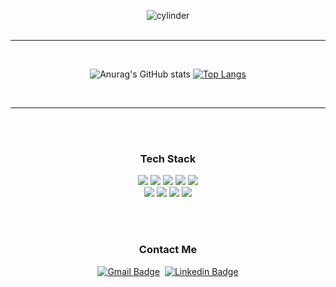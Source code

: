 <div align="center">


![cylinder](https://capsule-render.vercel.app/api?type=cylinder&color=auto&customColorList=2,22,22,25,20&text=KUKJIN%20MAN's%20github&fontAlignY=50&fontSize=35&height=100&animation=twinkling&descAlignY=70&fontColor=d6ace6)
<br><br>
  
<hr>
<br> 
  
![Anurag's GitHub stats](https://github-readme-stats.vercel.app/api?username=kukjinman&show_icons=true&theme=vision-friendly-dark)  [![Top Langs](https://github-readme-stats.vercel.app/api/top-langs/?username=kukjinman&layout=compact&hide=jupyter%20notebook)](https://github.com/kukjinman/github-readme-stats)

<br>
<hr/>

<br><br>

<h3 align="center"> Tech Stack </h3>

<img src="https://img.shields.io/badge/Python-E34F26?style=flat-square&logo=Python&logoColor=white"/>
<img src="https://img.shields.io/badge/C-87cefa?style=flat-square&logo=C&logoColor=white"/>
<img src="https://img.shields.io/badge/C++-0000FF?style=flat-square&logo=C++&logoColor=white"/>
<img src="https://img.shields.io/badge/CMake-10f5a4?style=flat-square&logo=CMake&logoColor=white"/>
<img src="https://img.shields.io/badge/Git-808080?style=flat-square&logo=Git&logoColor=white"/>

<br>
<img src="https://img.shields.io/badge/NumPy-E34F26?style=flat-square&logo=NumPy&logoColor=white"/>
<img src="https://img.shields.io/badge/pandas-E34F26?style=flat-square&logo=pandas&logoColor=white"/>
<img src="https://img.shields.io/badge/SPI-87cefa?style=flat-square&logo=SPI&logoColor=white"/>
<img src="https://img.shields.io/badge/curl-0000FF?style=flat-square&logo=curl&logoColor=white"/>

  

<br><br>  
  
<h3 align="center"> Contact Me </h3>

[![Gmail Badge](https://img.shields.io/badge/Gmail-d14836?style=flat-square&logo=Gmail&logoColor=white&link=mailto:thater@naver.com)](mailto:thater@naver.com)  &nbsp;[![Linkedin Badge](https://img.shields.io/badge/-LinkedIn-blue?style=flat-square&logo=Linkedin&logoColor=white&link=https://www.linkedin.com/in/%EA%B5%AD%EC%A7%84-%EC%A0%95-2aa367201/)](https://www.linkedin.com/in/%EA%B5%AD%EC%A7%84-%EC%A0%95-2aa367201/)
  
  
  
</div>
